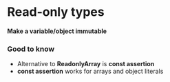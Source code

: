 # Read-only types

**Make a variable/object immutable**

### Good to know

* Alternative to __ReadonlyArray__ is __const assertion__
* __const assertion__ works for arrays and object literals
